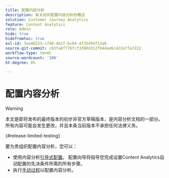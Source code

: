 ```yaml
---
title: 配置内容分析
description: 有关如何配置内容分析的概述
solution: Customer Journey Analytics
feature: Content Analytics
role: Admin
hide: true
hidefromtoc: true
exl-id: 3ea46223-c7d0-4b1f-bc84-4f35494f13a0
source-git-commit: c63fa8f776fcf3390d312fb44ae6c422e7fa7222
workflow-type: tm+mt
source-wordcount: '100'
ht-degree: 0%

---
```


# 配置内容分析

>[!WARNING]
>
>本文是即将发布的最终版本的初步非官方草稿版本，是内容分析文档的一部分。 所有内容可能会发生更改，并且本条当前版本不承担任何法律义务。
>

{#release-limited-testing}

要为贵组织配置内容分析，您可以：

* 使用内容分析[引导式配置](guided.md)。 配置向导将指导您完成设置Content Analytics自动配置的先决条件所需的所有步骤。
* 执行[手动过程](manual.md)以配置内容分析。
